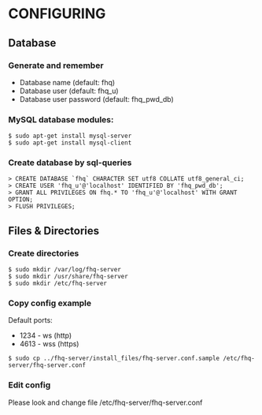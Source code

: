 # CONFIGURING

## Database

### Generate and remember

* Database name (default: fhq)
* Database user (default: fhq_u)
* Database user password (default: fhq_pwd_db)

### MySQL database modules:

```
$ sudo apt-get install mysql-server
$ sudo apt-get install mysql-client
```

### Create database by sql-queries

```
> CREATE DATABASE `fhq` CHARACTER SET utf8 COLLATE utf8_general_ci;
> CREATE USER 'fhq_u'@'localhost' IDENTIFIED BY 'fhq_pwd_db';
> GRANT ALL PRIVILEGES ON fhq.* TO 'fhq_u'@'localhost' WITH GRANT OPTION;
> FLUSH PRIVILEGES;
```

## Files & Directories 

### Create directories

```
$ sudo mkdir /var/log/fhq-server
$ sudo mkdir /usr/share/fhq-server
$ sudo mkdir /etc/fhq-server
```

### Copy config example

Default ports:

* 1234 - ws (http)
* 4613 - wss (https)


```
$ sudo cp ../fhq-server/install_files/fhq-server.conf.sample /etc/fhq-server/fhq-server.conf
```

### Edit config 

Please look and change file /etc/fhq-server/fhq-server.conf

